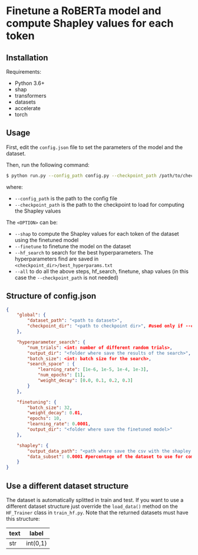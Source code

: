 # Finetune a RoBERTa model and compute Shapley values for each token

## Installation

Requirements:
- Python 3.6+
- shap
- transformers
- datasets
- accelerate
- torch

## Usage
First, edit the `config.json` file to set the parameters of the model and the dataset.

Then, run the following command:
```bash
$ python run.py --config_path config.py --checkpoint_path /path/to/checkpoint <OPTION>
```
where:
- `--config_path` is the path to the config file
- `--checkpoint_path` is the path to the checkpoint to load for computing the Shapley values

The `<OPTION>` can be:
- `--shap` to compute the Shapley values for each token of the dataset using the finetuned model
- `--finetune` to finetune the model on the dataset
- `--hf_search` to search for the best hyperparameters. The hyperparameters find are saved in `<checkpoint_dir>/best_hyperparams.txt`
- `--all` to do all the above steps, hf_search, finetune, shap values (in this case the `--checkpoint_path` is not needed)

## Structure of config.json
```json
{
    "global": {
        "dataset_path": "<path to dataset>",
        "checkpoint_dir": "<path to checkpoint dir>", #used only if --checkpoint_path is not specified for computing shapley values
    },

    "hyperparameter_search": {
        "num_trials": <int: number of different random trials>,
        "output_dir": "<folder where save the results of the search>",
        "batch_size": <int: batch size for the search>,
        "search_space" : {
            "learning_rate": [1e-6, 1e-5, 1e-4, 1e-3],
            "num_epochs": [1],
            "weight_decay": [0.0, 0.1, 0.2, 0.3]
        }
    },

    "finetuning": {
        "batch_size": 32,
        "weight_decay": 0.01,
        "epochs": 10,
        "learning_rate": 0.0001,
        "output_dir": "<folder where save the finetuned model>" 
    },

    "shapley": {
        "output_data_path": "<path where save the csv with the shapley values>",
        "data_subset": 0.0001 #percentage of the dataset to use for computing the shapley values
    }
}
```

## Use a different dataset structure
The dataset is automatically splitted in train and test.
If you want to use a different dataset structure just override the `load_data()` method on the `HF_Trainer` class in `train_hf.py`. Note that the returned datasets must have this structure:

text | label |
-----|-------|
str  | int(0,1) |



